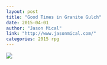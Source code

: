 ```yaml
---
layout: post
title: "Good Times in Granite Gulch"
date: 2015-04-01
author: "Jason Mical"
link: "http://www.jasonmical.com/"
categories: 2015 rpg
---
```

![]({{site.url}}/2015images/GoodTimesinGraniteGulch.jpg)
